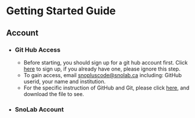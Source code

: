 # Getting Started Guide


## Account
* ### Git Hub Access
  * Before starting, you should sign up for a git hub account first. Click [here](https://github.com/signup/free) to sign up, if you already have one, please ignore this step.
  * To gain access, email snopluscode@snolab.ca including: GitHub userid, your name and institution.
  * For the specific instruction of GitHub and Git, please click [here](https://www.snolab.ca/snoplus/private/DocDB/cgi/ShowDocument?docid=1462), and download the file to see.
  
* ### SnoLab Account
